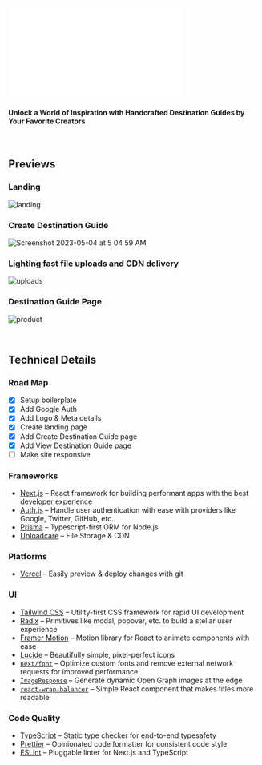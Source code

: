 <img src="public/readme-logo.svg" alt="isolated" width="350" style="border-radius: 5px"/>

#### Unlock a World of Inspiration with Handcrafted Destination Guides by Your Favorite Creators
</br>

## Previews

### Landing
![landing](https://user-images.githubusercontent.com/32850166/236035054-eedc09fb-20da-43f1-bac8-d96d63577492.gif)

### Create Destination Guide
<img width="400" alt="Screenshot 2023-05-04 at 5 04 59 AM" src="https://user-images.githubusercontent.com/32850166/236036074-401b74d8-f112-44a6-93d3-9a3daae59076.png">

### Lighting fast file uploads and CDN delivery
![uploads](https://user-images.githubusercontent.com/32850166/236036941-a16c5971-a1c0-4b82-b616-774b53a80b2d.gif)

### Destination Guide Page
![product](https://user-images.githubusercontent.com/32850166/236045979-3031014a-dba8-449c-97d3-ed3576d090eb.gif)

</br>

## Technical Details

### Road Map

- [x] Setup boilerplate
- [x] Add Google Auth
- [x] Add Logo & Meta details
- [x] Create landing page
- [x] Add Create Destination Guide page
- [x] Add View Destination Guide page
- [ ] Make site responsive

### Frameworks

- [Next.js](https://nextjs.org/) – React framework for building performant apps with the best developer experience
- [Auth.js](https://authjs.dev/) – Handle user authentication with ease with providers like Google, Twitter, GitHub, etc.
- [Prisma](https://www.prisma.io/) – Typescript-first ORM for Node.js
- [Uploadcare](https://uploadcare.com/) – File Storage & CDN

### Platforms

- [Vercel](https://vercel.com/) – Easily preview & deploy changes with git

### UI

- [Tailwind CSS](https://tailwindcss.com/) – Utility-first CSS framework for rapid UI development
- [Radix](https://www.radix-ui.com/) – Primitives like modal, popover, etc. to build a stellar user experience
- [Framer Motion](https://framer.com/motion) – Motion library for React to animate components with ease
- [Lucide](https://lucide.dev/) – Beautifully simple, pixel-perfect icons
- [`next/font`](https://nextjs.org/docs/basic-features/font-optimization) – Optimize custom fonts and remove external network requests for improved performance
- [`ImageResponse`](https://beta.nextjs.org/docs/api-reference/image-response) – Generate dynamic Open Graph images at the edge
- [`react-wrap-balancer`](https://github.com/shuding/react-wrap-balancer) – Simple React component that makes titles more readable

### Code Quality

- [TypeScript](https://www.typescriptlang.org/) – Static type checker for end-to-end typesafety
- [Prettier](https://prettier.io/) – Opinionated code formatter for consistent code style
- [ESLint](https://eslint.org/) – Pluggable linter for Next.js and TypeScript
